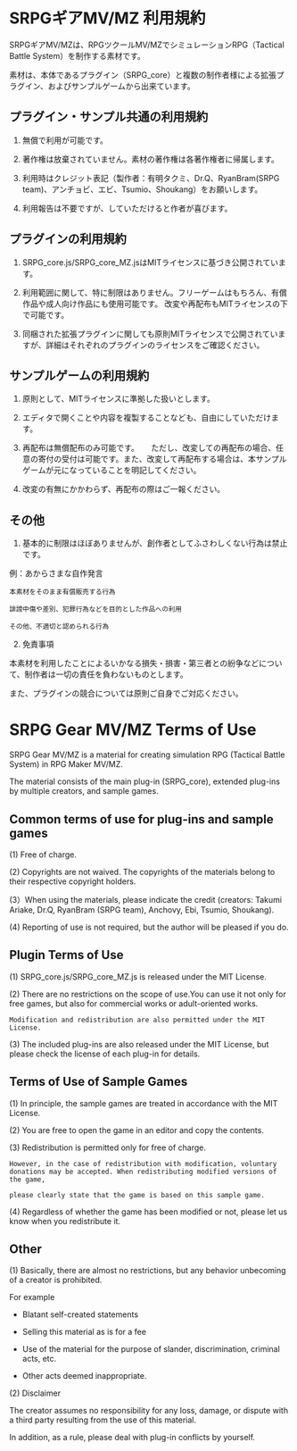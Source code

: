 # SRPGギアMV/MZ 利用規約
SRPGギアMV/MZは、RPGツクールMV/MZでシミュレーションRPG（Tactical Battle System）を制作する素材です。

素材は、本体であるプラグイン（SRPG_core）と複数の制作者様による拡張プラグイン、およびサンプルゲームから出来ています。

## プラグイン・サンプル共通の利用規約
1. 無償で利用が可能です。

2. 著作権は放棄されていません。素材の著作権は各著作権者に帰属します。

3. 利用時はクレジット表記（製作者：有明タクミ、Dr.Q、RyanBram(SRPG team)、アンチョビ、エビ、Tsumio、Shoukang）をお願いします。

4. 利用報告は不要ですが、していただけると作者が喜びます。

## プラグインの利用規約
1. SRPG_core.js/SRPG_core_MZ.jsはMITライセンスに基づき公開されています。

2. 利用範囲に関して、特に制限はありません。フリーゲームはもちろん、有償作品や成人向け作品にも使用可能です。
   改変や再配布もMITライセンスの下で可能です。

3. 同梱された拡張プラグインに関しても原則MITライセンスで公開されていますが、詳細はそれぞれのプラグインのライセンスをご確認ください。


## サンプルゲームの利用規約
1. 原則として、MITライセンスに準拠した扱いとします。

2. エディタで開くことや内容を複製することなども、自由にしていただけます。

3. 再配布は無償配布のみ可能です。
　 ただし、改変しての再配布の場合、任意の寄付の受付は可能です。また、改変して再配布する場合は、本サンプルゲームが元になっていることを明記してください。

4. 改変の有無にかかわらず、再配布の際はご一報ください。

## その他
1. 基本的に制限はほぼありませんが、創作者としてふさわしくない行為は禁止です。

例：あからさまな自作発言

    本素材をそのまま有償販売する行為

    誹謗中傷や差別、犯罪行為などを目的とした作品への利用

    その他、不適切と認められる行為

2. 免責事項

本素材を利用したことによるいかなる損失・損害・第三者との紛争などについて、制作者は一切の責任を負わないものとします。

また、プラグインの競合については原則ご自身でご対応ください。

# SRPG Gear MV/MZ Terms of Use
SRPG Gear MV/MZ is a material for creating simulation RPG (Tactical Battle System) in RPG Maker MV/MZ.

The material consists of the main plug-in (SRPG_core), extended plug-ins by multiple creators, and sample games.

## Common terms of use for plug-ins and sample games
(1) Free of charge.

(2) Copyrights are not waived. The copyrights of the materials belong to their respective copyright holders.

(3）When using the materials, please indicate the credit (creators: Takumi Ariake, Dr.Q, RyanBram (SRPG team), Anchovy, Ebi, Tsumio, Shoukang).

(4) Reporting of use is not required, but the author will be pleased if you do.

## Plugin Terms of Use
(1) SRPG_core.js/SRPG_core_MZ.js is released under the MIT License.

(2) There are no restrictions on the scope of use.You can use it not only for free games, but also for commercial works or adult-oriented works.

    Modification and redistribution are also permitted under the MIT License.

(3) The included plug-ins are also released under the MIT License, but please check the license of each plug-in for details.

## Terms of Use of Sample Games
(1) In principle, the sample games are treated in accordance with the MIT License.

(2) You are free to open the game in an editor and copy the contents.

(3) Redistribution is permitted only for free of charge.

    However, in the case of redistribution with modification, voluntary donations may be accepted. When redistributing modified versions of the game, 

    please clearly state that the game is based on this sample game. 

(4) Regardless of whether the game has been modified or not, please let us know when you redistribute it.

## Other
(1) Basically, there are almost no restrictions, but any behavior unbecoming of a creator is prohibited.

For example

- Blatant self-created statements

- Selling this material as is for a fee

- Use of the material for the purpose of slander, discrimination, criminal acts, etc.

- Other acts deemed inappropriate.

(2) Disclaimer

The creator assumes no responsibility for any loss, damage, or dispute with a third party resulting from the use of this material.

In addition, as a rule, please deal with plug-in conflicts by yourself.
